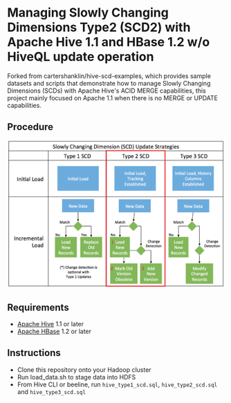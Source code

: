 # Managing Slowly Changing Dimensions Type2 (SCD2) with Apache Hive 1.1 and HBase 1.2 w/o HiveQL update operation

Forked from cartershanklin/hive-scd-examples, which provides sample datasets and scripts that demonstrate how to manage Slowly Changing Dimensions (SCDs) with Apache Hive's ACID MERGE capabilities, this project mainly focused on Apache 1.1 when there is no MERGE or UPDATE capabilities.

## Procedure

![SCD Strategies](SCDStrategies.png "SCD Strategies")

## Requirements

* [Apache Hive](https://hive.apache.org/) 1.1 or later
* [Apache HBase](https://hbase.apache.org/) 1.2 or later

## Instructions

* Clone this repository onto your Hadoop cluster
* Run load_data.sh to stage data into HDFS
* From Hive CLI or beeline, run `hive_type1_scd.sql`, `hive_type2_scd.sql` and `hive_type3_scd.sql`
